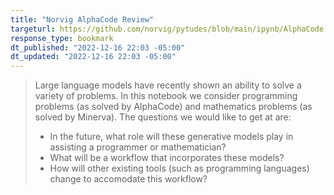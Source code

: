 ```yaml
---
title: "Norvig AlphaCode Review"
targeturl: https://github.com/norvig/pytudes/blob/main/ipynb/AlphaCode.ipynb
response_type: bookmark
dt_published: "2022-12-16 22:03 -05:00"
dt_updated: "2022-12-16 22:03 -05:00"
---
```


> Large language models have recently shown an ability to solve a variety of problems. In this notebook we consider programming problems (as solved by AlphaCode) and mathematics problems (as solved by Minerva). The questions we would like to get at are:
> 
>   - In the future, what role will these generative models play in assisting a programmer or mathematician?
>   - What will be a workflow that incorporates these models?
>   - How will other existing tools (such as programming languages) change to accomodate this workflow?
> 